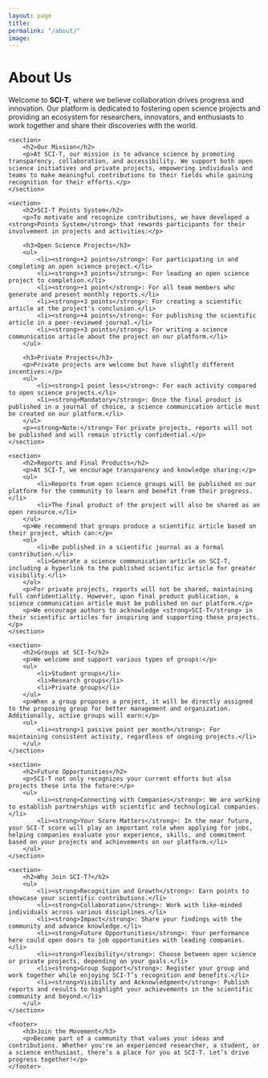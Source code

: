 ```yaml
---
layout: page
title: 
permalink: "/about/"
image: 
---
```



<head>
    <meta charset="UTF-8">
    <meta name="viewport" content="width=device-width, initial-scale=1.0">
    <title>About Us | SCI-T</title>
</head>
<body>

  <h1>About Us</h1>

        

  <p>Welcome to <strong>SCI-T</strong>, where we believe collaboration drives progress and innovation. Our platform is dedicated to fostering open science projects and providing an ecosystem for researchers, innovators, and enthusiasts to work together and share their discoveries with the world.</p>




    <section>
        <h2>Our Mission</h2>
        <p>At SCI-T, our mission is to advance science by promoting transparency, collaboration, and accessibility. We support both open science initiatives and private projects, empowering individuals and teams to make meaningful contributions to their fields while gaining recognition for their efforts.</p>
    </section>

    <section>
        <h2>SCI-T Points System</h2>
        <p>To motivate and recognize contributions, we have developed a <strong>Points System</strong> that rewards participants for their involvement in projects and activities:</p>

        <h3>Open Science Projects</h3>
        <ul>
            <li><strong>+2 points</strong>: For participating in and completing an open science project.</li>
            <li><strong>+3 points</strong>: For leading an open science project to completion.</li>
            <li><strong>+1 point</strong>: For all team members who generate and present monthly reports.</li>
            <li><strong>+3 points</strong>: For creating a scientific article at the project's conclusion.</li>
            <li><strong>+4 points</strong>: For publishing the scientific article in a peer-reviewed journal.</li>
            <li><strong>+3 points</strong>: For writing a science communication article about the project on our platform.</li>
        </ul>

        <h3>Private Projects</h3>
        <p>Private projects are welcome but have slightly different incentives:</p>
        <ul>
            <li><strong>1 point less</strong>: For each activity compared to open science projects.</li>
            <li><strong>Mandatory</strong>: Once the final product is published in a journal of choice, a science communication article must be created on our platform.</li>
        </ul>
        <p><strong>Note:</strong> For private projects, reports will not be published and will remain strictly confidential.</p>
    </section>

    <section>
        <h2>Reports and Final Products</h2>
        <p>At SCI-T, we encourage transparency and knowledge sharing:</p>
        <ul>
            <li>Reports from open science groups will be published on our platform for the community to learn and benefit from their progress.</li>
            <li>The final product of the project will also be shared as an open resource.</li>
        </ul>
        <p>We recommend that groups produce a scientific article based on their project, which can:</p>
        <ol>
            <li>Be published in a scientific journal as a formal contribution.</li>
            <li>Generate a science communication article on SCI-T, including a hyperlink to the published scientific article for greater visibility.</li>
        </ol>
        <p>For private projects, reports will not be shared, maintaining full confidentiality. However, upon final product publication, a science communication article must be published on our platform.</p>
        <p>We encourage authors to acknowledge <strong>SCI-T</strong> in their scientific articles for inspiring and supporting these projects.</p>
    </section>

    <section>
        <h2>Groups at SCI-T</h2>
        <p>We welcome and support various types of groups:</p>
        <ul>
            <li>Student groups</li>
            <li>Research groups</li>
            <li>Private groups</li>
        </ul>
        <p>When a group proposes a project, it will be directly assigned to the proposing group for better management and organization. Additionally, active groups will earn:</p>
        <ul>
            <li><strong>1 passive point per month</strong>: For maintaining consistent activity, regardless of ongoing projects.</li>
        </ul>
    </section>

    <section>
        <h2>Future Opportunities</h2>
        <p>SCI-T not only recognizes your current efforts but also projects these into the future:</p>
        <ul>
            <li><strong>Connecting with Companies</strong>: We are working to establish partnerships with scientific and technological companies.</li>
            <li><strong>Your Score Matters</strong>: In the near future, your SCI-T score will play an important role when applying for jobs, helping companies evaluate your experience, skills, and commitment based on your projects and achievements on our platform.</li>
        </ul>
    </section>

    <section>
        <h2>Why Join SCI-T?</h2>
        <ul>
            <li><strong>Recognition and Growth</strong>: Earn points to showcase your scientific contributions.</li>
            <li><strong>Collaboration</strong>: Work with like-minded individuals across various disciplines.</li>
            <li><strong>Impact</strong>: Share your findings with the community and advance knowledge.</li>
            <li><strong>Future Opportunities</strong>: Your performance here could open doors to job opportunities with leading companies.</li>
            <li><strong>Flexibility</strong>: Choose between open science or private projects, depending on your goals.</li>
            <li><strong>Group Support</strong>: Register your group and work together while enjoying SCI-T’s recognition and benefits.</li>
            <li><strong>Visibility and Acknowledgment</strong>: Publish reports and results to highlight your achievements in the scientific community and beyond.</li>
        </ul>
    </section>

    <footer>
        <h3>Join the Movement</h3>
        <p>Become part of a community that values your ideas and contributions. Whether you're an experienced researcher, a student, or a science enthusiast, there’s a place for you at SCI-T. Let’s drive progress together!</p>
    </footer>
</body>

